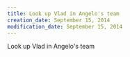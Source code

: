 ```yaml
---
title: Look up Vlad in Angelo's team
creation_date: September 15, 2014
modification_date: September 15, 2014
---
```



Look up Vlad in Angelo's team 

